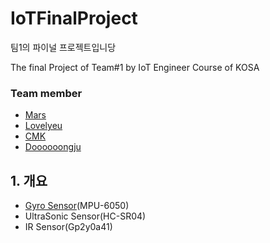 # IoTFinalProject
팀1의 파이널 프로젝트입니당

The final Project of Team\#1 by IoT Engineer Course of KOSA




### Team member

* [Mars](https://github.com/Marsseo)
* [Lovelyeu](https://github.com/SmileJM)
* [CMK](https://github.com/cheolmin-Kim)
* [Doooooongju](https://github.com/Jdongju)

## 1. 개요

* [Gyro Sensor](/gyro.md)\(MPU-6050\)
* UltraSonic Sensor\(HC-SR04\)
* IR Sensor\(Gp2y0a41\) 

